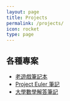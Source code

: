 ```yaml
---
layout: page
title: Projects
permalink: /projects/
icon: rocket
type: page
---
```


## 各種專案

+ [老遊戲筆記本](https://game.hjwu.me)
+ [Project Euler 筆記](https://pe.hjwu.me)
+ [大學數學解答筆記](https://hjwu.nctu.me/)